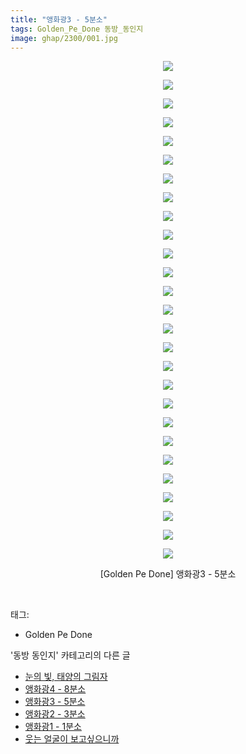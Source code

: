 ```yaml
---
title: "앵화광3 - 5분소"
tags: Golden_Pe_Done 동방_동인지
image: ghap/2300/001.jpg
---
```

<div class="article">
<p style="text-align: center; clear: none; float: none;"><img src="{{ site.nasurl }}/ghap/2300/001.jpg"/></p>
<p style="text-align: center; clear: none; float: none;"><img src="{{ site.nasurl }}/ghap/2300/002.jpg"/></p>
<p style="text-align: center; clear: none; float: none;"><img src="{{ site.nasurl }}/ghap/2300/003.jpg"/></p>
<p style="text-align: center; clear: none; float: none;"><img src="{{ site.nasurl }}/ghap/2300/004.jpg"/></p>
<p style="text-align: center; clear: none; float: none;"><img src="{{ site.nasurl }}/ghap/2300/005.jpg"/></p>
<p style="text-align: center; clear: none; float: none;"><img src="{{ site.nasurl }}/ghap/2300/006.jpg"/></p>
<p style="text-align: center; clear: none; float: none;"><img src="{{ site.nasurl }}/ghap/2300/007.jpg"/></p>
<p style="text-align: center; clear: none; float: none;"><img src="{{ site.nasurl }}/ghap/2300/008.jpg"/></p>
<p style="text-align: center; clear: none; float: none;"><img src="{{ site.nasurl }}/ghap/2300/009.jpg"/></p>
<p style="text-align: center; clear: none; float: none;"><img src="{{ site.nasurl }}/ghap/2300/010.jpg"/></p>
<p style="text-align: center; clear: none; float: none;"><img src="{{ site.nasurl }}/ghap/2300/011.jpg"/></p>
<p style="text-align: center; clear: none; float: none;"><img src="{{ site.nasurl }}/ghap/2300/012.jpg"/></p>
<p style="text-align: center; clear: none; float: none;"><img src="{{ site.nasurl }}/ghap/2300/013.jpg"/></p>
<p style="text-align: center; clear: none; float: none;"><img src="{{ site.nasurl }}/ghap/2300/014.jpg"/></p>
<p style="text-align: center; clear: none; float: none;"><img src="{{ site.nasurl }}/ghap/2300/015.jpg"/></p>
<p style="text-align: center; clear: none; float: none;"><img src="{{ site.nasurl }}/ghap/2300/016.jpg"/></p>
<p style="text-align: center; clear: none; float: none;"><img src="{{ site.nasurl }}/ghap/2300/017.jpg"/></p>
<p style="text-align: center; clear: none; float: none;"><img src="{{ site.nasurl }}/ghap/2300/018.jpg"/></p>
<p style="text-align: center; clear: none; float: none;"><img src="{{ site.nasurl }}/ghap/2300/019.jpg"/></p>
<p style="text-align: center; clear: none; float: none;"><img src="{{ site.nasurl }}/ghap/2300/020.jpg"/></p>
<p style="text-align: center; clear: none; float: none;"><img src="{{ site.nasurl }}/ghap/2300/021.jpg"/></p>
<p style="text-align: center; clear: none; float: none;"><img src="{{ site.nasurl }}/ghap/2300/022.jpg"/></p>
<p style="text-align: center; clear: none; float: none;"><img src="{{ site.nasurl }}/ghap/2300/023.jpg"/></p>
<p style="text-align: center; clear: none; float: none;"><img src="{{ site.nasurl }}/ghap/2300/024.jpg"/></p>
<p style="text-align: center; clear: none; float: none;"><img src="{{ site.nasurl }}/ghap/2300/025.jpg"/></p>
<p style="text-align: center; clear: none; float: none;"><img src="{{ site.nasurl }}/ghap/2300/026.jpg"/></p>
<p style="text-align: center; clear: none; float: none;"><img src="{{ site.nasurl }}/ghap/2300/027.jpg"/></p>
<p style="text-align: center; clear: none; float: none;">[Golden Pe Done] 앵화광3 - 5분소</p>
<p><br/></p>
</div><div class="tagTrail">
<p>태그: </p>
<ul>
<li>Golden Pe Done</li>
</ul>
</div><div class="another">
<p>'동방 동인지' 카테고리의 다른 글</p>
<ul>
<li><a href="/2016-09-23-ghap_2303">눈의 빛, 태양의 그림자</a></li>
<li><a href="/2016-09-23-ghap_2301">앵화광4 - 8분소</a></li>
<li><a href="/2016-09-23-ghap_2300">앵화광3 - 5분소</a></li>
<li><a href="/2016-09-23-ghap_2299">앵화광2 - 3분소</a></li>
<li><a href="/2016-09-23-ghap_2298">앵화광1 - 1분소</a></li>
<li><a href="/2016-09-23-ghap_2297">웃는 얼굴이 보고싶으니까</a></li>
</ul>
</div><div class="cb_module cb_fluid">
<div class="cb_wrt cb_profile">
</div><!-- commentList close -->
</div>